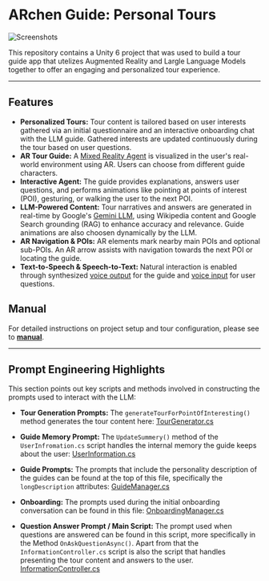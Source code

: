 # ARchen Guide: Personal Tours

![Screenshots](https://github.com/user-attachments/assets/226d9f8e-caa9-486b-8300-d9b4d1dd2283)

This repository contains a Unity 6 project that was used to build a tour guide app that utelizes Augmented Reality and Largle Language Models together to offer an engaging and personalized tour experience.

---

## Features
* **Personalized Tours:** Tour content is tailored based on user interests gathered via an initial questionnaire and an interactive onboarding chat with the LLM guide. Gathered interests are updated continuously during the tour based on user questions.
* **AR Tour Guide:** A [Mixed Reality Agent](https://github.com/rwth-acis/Virtual-Agents-Framework) is visualized in the user's real-world environment using AR. Users can choose from different guide characters.
* **Interactive Agent:** The guide provides explanations, answers user questions, and performs animations like pointing at points of interest (POI), gesturing, or walking the user to the next POI.
* **LLM-Powered Content:** Tour narratives and answers are generated in real-time by Google's [Gemini LLM](https://deepmind.google/technologies/gemini/), using Wikipedia content and Google Search grounding (RAG) to enhance accuracy and relevance. Guide animations are also choosen dynamically by the LLM.
* **AR Navigation & POIs:** AR elements mark nearby main POIs and optional sub-POIs. An AR arrow assists with navigation towards the next POI or locating the guide.
* **Text-to-Speech & Speech-to-Text:** Natural interaction is enabled through synthesized [voice output](https://cloud.google.com/text-to-speech) for the guide and [voice input](https://github.com/yasirkula/UnitySpeechToText) for user questions.

## Manual
For detailed instructions on project setup and tour configuration, please see to **[manual](https://github.com/rwth-acis/LLM-AR-Tour-Guide/blob/main/manual.md)**.

---


##  Prompt Engineering Highlights
This section points out key scripts and methods involved in constructing the prompts used to interact with the LLM:

* **Tour Generation Prompts:**
The ``generateTourForPointOfInteresting()`` method generates the tour content here:
[TourGenerator.cs](https://github.com/rwth-acis/LLM-AR-Tour-Guide/blob/main/Assets/Scripts/TourGeneration/TourGenerator.cs)

* **Guide Memory Prompt:**
The ``UpdateSummery()`` method of the ``UserInfromation.cs`` script handles the internal memory the guide keeps about the user:
[UserInformation.cs](https://github.com/rwth-acis/LLM-AR-Tour-Guide/blob/main/Assets/Scripts/UserInformation.cs)

* **Guide Prompts:**
The prompts that include the personality description of the guides can be found at the top of this file, specifically the ``longDescription`` attributes:
[GuideManager.cs](https://github.com/rwth-acis/LLM-AR-Tour-Guide/blob/main/Assets/Scripts/Guide%20Scripts/GuideManager.cs)

* **Onboarding:**
The prompts used during the initial onboarding conversation can be found in this file:
[OnboardingManager.cs](https://github.com/rwth-acis/LLM-AR-Tour-Guide/blob/main/Assets/Scripts/OnboardingManager.cs)

* **Question Answer Prompt / Main Script:**
The prompt used when questions are answered can be found in this script, more specifically in the Method ``OnAskQuestionAsync()``. Apart from that the ``InformationController.cs`` script is also the script that handles presenting the tour content and answers to the user.
[InformationController.cs](https://github.com/rwth-acis/LLM-AR-Tour-Guide/blob/main/Assets/Scripts/InformationController.cs)
